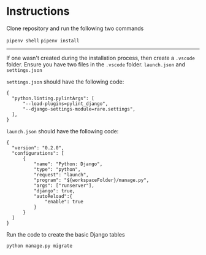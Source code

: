 # Instructions

Clone repository and run the following two commands

`pipenv shell`
`pipenv install`

---

If one wasn't created during the installation process, then create a `.vscode` folder.
Ensure you have two files in the `.vscode` folder. `launch.json` and `settings.json`

`settings.json` should have the following code:

```
{
  "python.linting.pylintArgs": [
      "--load-plugins=pylint_django",
      "--django-settings-module=rare.settings",
  ],
}
```

`launch.json` should have the following code:

```
{
  "version": "0.2.0",
  "configurations": [
      {
          "name": "Python: Django",
          "type": "python",
          "request": "launch",
          "program": "${workspaceFolder}/manage.py",
          "args": ["runserver"],
          "django": true,
          "autoReload":{
              "enable": true
          }
      }
  ]
}
```


Run the code to create the basic Django tables

`python manage.py migrate`
